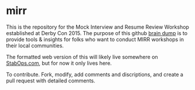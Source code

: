 # mirr
This is the repository for the Mock Interview and Resume Review Workshop established at Derby Con 2015. The purpose of this github [brain dump](https://github.com/mzbat/mirr/blob/master/braindump) is to provide tools & insights for folks who want to conduct MIRR workshops in their local communities.

The formatted web version of this will likely live somewhere on [StabOps.com](https://stabops.com/), but for now it only lives here.

To contribute.  Fork, modify, add comments and discriptions, and create a pull request with detailed comments.
